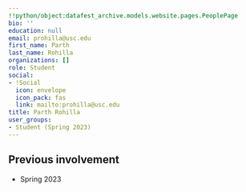 ```yaml
---
!!python/object:datafest_archive.models.website.pages.PeoplePage
bio: ''
education: null
email: prohilla@usc.edu
first_name: Parth
last_name: Rohilla
organizations: []
role: Student
social:
- !Social
  icon: envelope
  icon_pack: fas
  link: mailto:prohilla@usc.edu
title: Parth Rohilla
user_groups:
- Student (Spring 2023)
---
```



## Previous involvement

* Spring 2023

